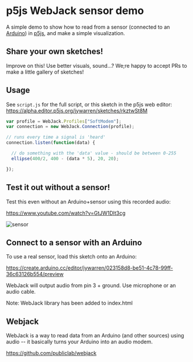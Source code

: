 # p5js WebJack sensor demo

A simple demo to show how to read from a sensor (connected to an [Arduino](https://arduino.cc)) in [p5js](https://p5js.org), and make a simple visualization.


## Share your own sketches!

Improve on this! Use better visuals, sound...? We;re happy to accept PRs to make a little gallery of sketches!


## Usage

See `script.js` for the full script, or this sketch in the p5js web editor: https://alpha.editor.p5js.org/jywarren/sketches/rkztwSt8M

```js
var profile = WebJack.Profiles["SoftModem"];
var connection = new WebJack.Connection(profile);

// runs every time a signal is 'heard'
connection.listen(function(data) {

  // do something with the 'data' value - should be between 0-255
  ellipse(400/2, 400 - (data * 5), 20, 20);

});
```



## Test it out without a sensor!

Test this even without an Arduino+sensor using this recorded audio:

https://www.youtube.com/watch?v=GtJW1Dlt3cg



![sensor](https://publiclab.org/system/images/photos/000/023/509/large/IMG_20180207_135242.jpg)

## Connect to a sensor with an Arduino

To use a real sensor, load this sketch onto an Arduino: 

https://create.arduino.cc/editor/jywarren/023158d8-be51-4c78-99ff-36c63126b554/preview

WebJack will output audio from pin 3 + ground. Use microphone or an audio cable.

Note: WebJack library has been added to index.html


## Webjack

WebJack is a way to read data from an Arduino (and other sources) using audio -- it basically turns your Arduino into an audio modem.

https://github.com/publiclab/webjack

